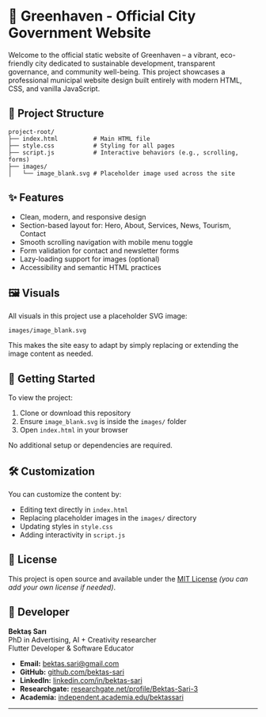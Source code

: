 # 🌿 Greenhaven - Official City Government Website

Welcome to the official static website of Greenhaven – a vibrant, eco-friendly city dedicated to sustainable development, transparent governance, and community well-being. This project showcases a professional municipal website design built entirely with modern HTML, CSS, and vanilla JavaScript.

## 📁 Project Structure

```
project-root/
├── index.html          # Main HTML file
├── style.css           # Styling for all pages
├── script.js           # Interactive behaviors (e.g., scrolling, forms)
├── images/
│   └── image_blank.svg # Placeholder image used across the site
```

## ✨ Features

* Clean, modern, and responsive design
* Section-based layout for: Hero, About, Services, News, Tourism, Contact
* Smooth scrolling navigation with mobile menu toggle
* Form validation for contact and newsletter forms
* Lazy-loading support for images (optional)
* Accessibility and semantic HTML practices

## 🖼 Visuals

All visuals in this project use a placeholder SVG image:

```
images/image_blank.svg
```

This makes the site easy to adapt by simply replacing or extending the image content as needed.

## 🚀 Getting Started

To view the project:

1. Clone or download this repository
2. Ensure `image_blank.svg` is inside the `images/` folder
3. Open `index.html` in your browser

No additional setup or dependencies are required.

## 🛠 Customization

You can customize the content by:

* Editing text directly in `index.html`
* Replacing placeholder images in the `images/` directory
* Updating styles in `style.css`
* Adding interactivity in `script.js`

## 📄 License

This project is open source and available under the [MIT License](LICENSE) *(you can add your own license if needed)*.

## 👤 Developer

**Bektaş Sarı**<br>
PhD in Advertising, AI + Creativity researcher<br>
Flutter Developer & Software Educator<br>

- **Email:** [bektas.sari@gmail.com](mailto:bektas.sari@gmail.com)  
- **GitHub:** [github.com/bektas-sari](https://github.com/bektas-sari)  
- **LinkedIn:** [linkedin.com/in/bektas-sari](https://www.linkedin.com/in/bektas-sari)  
- **Researchgate:** [researchgate.net/profile/Bektas-Sari-3](https://www.researchgate.net/profile/Bektas-Sari-3)  
- **Academia:** [independent.academia.edu/bektassari](https://independent.academia.edu/bektassari)

---
